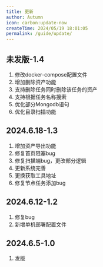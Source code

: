 ```yaml
---
title: 更新
author: Autumn
icon: carbon:update-now
createTime: 2024/05/19 18:01:05
permalink: /guide/update/
---
```

## 未发版-1.4
1. 修改docker-compose配置文件
2. 增加删除资产功能
3. 支持删除任务同时删除该任务的资产
4. 支持根据任务名称搜索
5. 优化部分Mongodb语句
6. 优化目录扫描功能

## 2024.6.18-1.3
1. 增加资产导出功能
2. 修复首页阻塞bug
3. 修复扫描端bug，更改部分逻辑
4. 更新系统完善
5. 更换获取工具地址
6. 修复节点任务添加bug


## 2024.6.12-1.2
1. 修复bug
2. 新增单机部署配置文件


## 2024.6.5-1.0

1. 发版